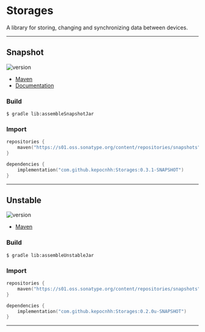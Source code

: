 # Storages
A library for storing, changing and synchronizing data between devices.

---

## Snapshot

![version](https://img.shields.io/static/v1?label=version&message=0.3.1-SNAPSHOT&labelColor=212121&color=2962ff&style=flat)

- [Maven](https://s01.oss.sonatype.org/content/repositories/snapshots/com/github/kepocnhh/Storages/0.3.1-SNAPSHOT)
- [Documentation](https://StanleyProjects.github.io/Storages/doc/0.3.1-SNAPSHOT)

### Build
```
$ gradle lib:assembleSnapshotJar
```

### Import
```kotlin
repositories {
    maven("https://s01.oss.sonatype.org/content/repositories/snapshots")
}

dependencies {
    implementation("com.github.kepocnhh:Storages:0.3.1-SNAPSHOT")
}
```

---

## Unstable

![version](https://img.shields.io/static/v1?label=version&message=0.2.0u-SNAPSHOT&labelColor=212121&color=2962ff&style=flat)

- [Maven](https://s01.oss.sonatype.org/content/repositories/snapshots/com/github/kepocnhh/Storages/0.2.0u-SNAPSHOT)

### Build
```
$ gradle lib:assembleUnstableJar
```

### Import
```kotlin
repositories {
    maven("https://s01.oss.sonatype.org/content/repositories/snapshots")
}

dependencies {
    implementation("com.github.kepocnhh:Storages:0.2.0u-SNAPSHOT")
}
```

---
